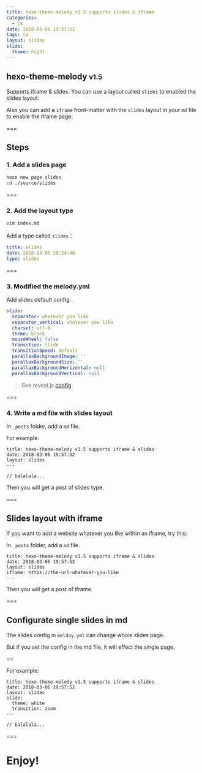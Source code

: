 ```yaml
---
title: hexo-theme-melody v1.5 supports slides & iframe
categories:
  - cm
date: 2018-03-06 19:57:52
tags: cm
layout: slides
slide:
  theme: night
---
```


## hexo-theme-melody <small>v1.5</small>
<!-- .slide: data-background="#49B1F5" -->

Supports iframe & slides. You can use a layout called `slides` to enabled the slides layout.

Also you can add a `iframe` front-matter with the `slides` layout in your `md` file to enable the iframe page.

===

## Steps
<!-- .slide: data-transition="concave" data-background="#C7916B" -->

### 1. Add a slides page

```bash
hexo new page slides
cd ./source/slides
```

===

### 2. Add the layout type
<!-- .slide: data-transition="fade" data-background="#00C4B6" -->

```bash
vim index.md
```

Add a type called `slides`：


```yaml
title: slides
date: 2018-03-06 20:24:48
type: slides
```

===

### 3. Modified the melody.yml
<!-- .slide: data-transition="convex" data-background="#1B9EF3" -->

Add slides default config:


```yaml
slide:
  separator: whatever you like
  separator_vertical: whatever you like
  charset: utf-8
  theme: black
  mouseWheel: false
  transition: slide
  transitionSpeed: default
  parallaxBackgroundImage: ''
  parallaxBackgroundSize: ''
  parallaxBackgroundHorizontal: null
  parallaxBackgroundVertical: null
```

> See reveal.js [config](https://github.com/hakimel/reveal.js#configuration)

===

### 4. Write a md file with slides layout
<!-- .slide: data-transition="zoom" data-background="#F47466" -->

In `_posts` folder, add a `md` file.

For example:

```
title: hexo-theme-melody v1.5 supports iframe & slides
date: 2018-03-06 19:57:52
layout: slides
---

// balalala...
```

Then you will get a post of slides type.

===

## Slides layout with iframe

If you want to add a website whatever you like within an iframe, try this:

In `_posts` folder, add a `md` file.

```
title: hexo-theme-melody v1.5 supports iframe & slides
date: 2018-03-06 19:57:52
layout: slides
iframe: https://the-url-whatever-you-like
---
```

Then you will get a post of iframe.

===

## Configurate single slides in md
<!-- .slide: data-transition="convex" data-background="#69C282" -->

The slides config in `meldoy.yml` can change whole slides page.

But if you set the config in the md file, it will effect the single page.

==

For example:

```
title: hexo-theme-melody v1.5 supports iframe & slides
date: 2018-03-06 19:57:52
layout: slides
slide:
  theme: white
  transition: zoom
---

// balalala...
```

===

# Enjoy!
<!-- .slide: data-background="#49B1F5" -->